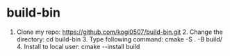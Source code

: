 # build-bin
1. Clone my repo: https://github.com/kogi0507/build-bin.git 2. Change the directory: cd build-bin 3. Type following command: cmake -S . -B build/ 4. Install to local user:   cmake --install build
